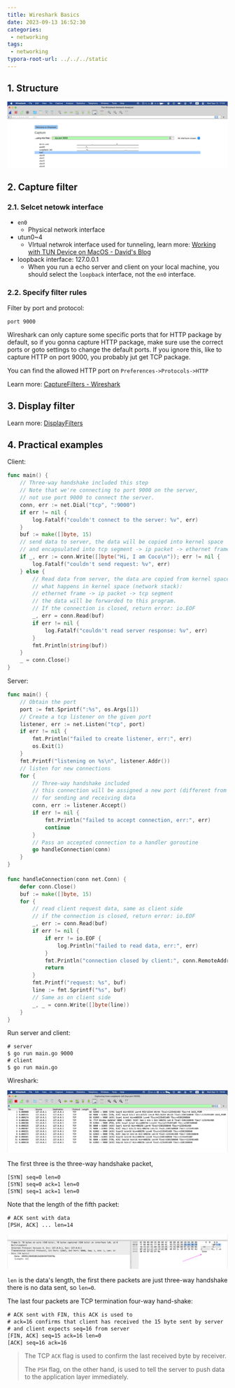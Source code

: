 ```yaml
---
title: Wireshark Basics 
date: 2023-09-13 16:52:30
categories:
 - networking
tags:
 - networking
typora-root-url: ../../../static
---
```


## 1. Structure

![a](/001-wireshark/aaa.png)

## 2. Capture filter

### 2.1. Selcet netowk interface

- `en0` 
  - Physical network interface
- utun0~4
  - VIrtual netwrok interface used for tunneling, learn more: [Working with TUN Device on MacOS - David's Blog](https://davidzhu.xyz/post/networking/007-tun-device-macos/)
- loopback interface: 127.0.0.1
  - When you run a echo server and client on your local machine, you should select the `loopback` interface, not the `en0` interface. 

### 2.2. Specify filter rules

Filter by port and protocol:

```shell
port 9000
```

Wireshark can only capture some specific ports that for HTTP package by default, so if you gonna capture HTTP package, make sure use the correct ports or goto settings to change the default ports. If you ignore this, like to capture HTTP on port 9000, you probably jut get TCP package.  

You can find the allowed HTTP port on `Preferences->Protocols->HTTP`

Learn more: [CaptureFilters - Wireshark](https://wiki.wireshark.org/CaptureFilters)

## 3. Display filter

Learn more: [DisplayFilters](https://wiki.wireshark.org/DisplayFilters)

## 4. Practical examples 

Client:

```go
func main() {
	// Three-way handshake included this step
	// Note that we're connecting to port 9000 on the server,
	// not use port 9000 to connect the server.
	conn, err := net.Dial("tcp", ":9000")
	if err != nil {
		log.Fatalf("couldn't connect to the server: %v", err)
	}
	buf := make([]byte, 15)
	// send data to server, the data will be copied into kernel space
	// and encapsulated into tcp segment -> ip packet -> ethernet frame
	if _, err := conn.Write([]byte("Hi, I am Coco\n")); err != nil {
		log.Fatalf("couldn't send request: %v", err)
	} else {
		// Read data from server, the data are copied from kernel space
		// what happens in kernel space (network stack):
		// ethernet frame -> ip packet -> tcp segment
		// the data will be forwarded to this program.
		// If the connection is closed, return error: io.EOF
		_, err = conn.Read(buf)
		if err != nil {
			log.Fatalf("couldn't read server response: %v", err)
		}
		fmt.Println(string(buf))
	}
	_ = conn.Close()
}
```

Server:

```go
func main() {
	// Obtain the port
	port := fmt.Sprintf(":%s", os.Args[1])
	// Create a tcp listener on the given port
	listener, err := net.Listen("tcp", port)
	if err != nil {
		fmt.Println("failed to create listener, err:", err)
		os.Exit(1)
	}
	fmt.Printf("listening on %s\n", listener.Addr())
	// listen for new connections
	for {
		// Three-way handshake included
		// this connection will be assigned a new port (different from the port this server is listening)
		// for sending and receiving data
		conn, err := listener.Accept()
		if err != nil {
			fmt.Println("failed to accept connection, err:", err)
			continue
		}
		// Pass an accepted connection to a handler goroutine
		go handleConnection(conn)
	}
}

func handleConnection(conn net.Conn) {
	defer conn.Close()
	buf := make([]byte, 15)
	for {
		// read client request data, same as client side
		// if the connection is closed, return error: io.EOF
		_, err := conn.Read(buf)
		if err != nil {
			if err != io.EOF {
				log.Println("failed to read data, err:", err)
			}
			fmt.Println("connection closed by client:", conn.RemoteAddr())
			return
		}
		fmt.Printf("request: %s", buf)
		line := fmt.Sprintf("%s", buf)
		// Same as on client side
		_, _ = conn.Write([]byte(line))
	}
}
```

Run server and client:

```shell
# server
$ go run main.go 9000
# client
$ go run main.go
```

Wireshark:

![a](/001-wireshark/a.png)

The first three is the three-way handshake packet, 

```
[SYN] seq=0 len=0
[SYN] seq=0 ack=1 len=0
[SYN] seq=1 ack=1 len=0
```

Note that the length of the fifth packet:

```shell
# ACK sent with data
[PSH, ACK] ... len=14
```

![b](/001-wireshark/b.png)

`len` is the data's length, the first there packets are just three-way handshake there is no data sent, so `len=0`.

The last four packets are TCP termination four-way hand-shake:

```shell
# ACK sent with FIN, this ACK is used to 
# ack=16 confirms that client has received the 15 byte sent by server 
# and client expects seq=16 from server
[FIN, ACK] seq=15 ack=16 len=0
[ACK] seq=16 ack=16
```

> The TCP `ACK` flag is used to confirm the last received byte by receiver.
>
> The `PSH` flag, on the other hand, is used to tell the server to push data to the application layer immediately. 

